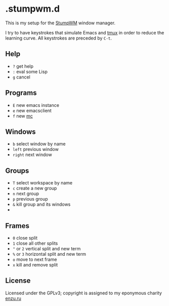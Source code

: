 # .stumpwm.d

This is my setup for the [StumpWM](https://stumpwm.github.io/) window manager.

I try to have keystrokes that simulate Emacs and [tmux](https://github.com/tmux/tmux/wiki) in order to reduce the learning curve. All keystrokes are preceded by `C-t`.

## Help

- `?` get help
- `:` eval some Lisp
- `g` cancel

## Programs

- `E` new emacs instance
- `e` new emacsclient
- `f` new [mc](https://midnight-commander.org)

## Windows

- `b` select window by name
- `left` previous window
- `right` next window

## Groups

- `T` select workspace by name
- `c` create a new group
- `n` next group
- `p` previous group
- `&` kill group and its windows
-
## Frames

- `0` close split
- `1` close all other splits
- `"` or `2` vertical split and new term
- `%` or `3` horizontal split and new term
- `o` move to next frame
- `x` kill and remove split

## License

Licensed under the GPLv3; copyright is assigned to my eponymous charity [enzu.ru](https://enzu.ru)
